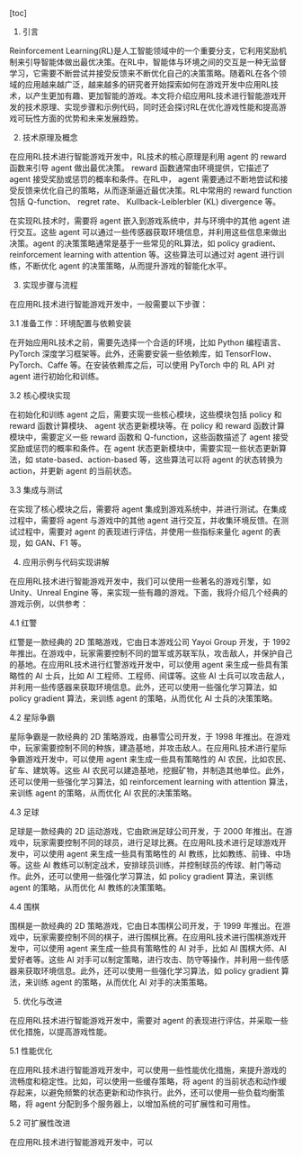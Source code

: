 
[toc]                    
                
                
1. 引言

Reinforcement Learning(RL)是人工智能领域中的一个重要分支，它利用奖励机制来引导智能体做出最优决策。在RL中，智能体与环境之间的交互是一种无监督学习，它需要不断尝试并接受反馈来不断优化自己的决策策略。随着RL在各个领域的应用越来越广泛，越来越多的研究者开始探索如何在游戏开发中应用RL技术，以产生更加有趣、更加智能的游戏。本文将介绍应用RL技术进行智能游戏开发的技术原理、实现步骤和示例代码，同时还会探讨RL在优化游戏性能和提高游戏可玩性方面的优势和未来发展趋势。

2. 技术原理及概念

在应用RL技术进行智能游戏开发中，RL技术的核心原理是利用 agent 的 reward 函数来引导 agent 做出最优决策。 reward 函数通常由环境提供，它描述了 agent 接受奖励或惩罚的概率和条件。在RL中， agent 需要通过不断地尝试和接受反馈来优化自己的策略，从而逐渐逼近最优决策。RL中常用的 reward function 包括 Q-function、 regret rate、 Kullback-Leiblerbler (KL) divergence 等。

在实现RL技术时，需要将 agent 嵌入到游戏系统中，并与环境中的其他 agent 进行交互。这些 agent 可以通过一些传感器获取环境信息，并利用这些信息来做出决策。agent 的决策策略通常是基于一些常见的RL算法，如 policy gradient、 reinforcement learning with attention 等。这些算法可以通过对 agent 进行训练，不断优化 agent 的决策策略，从而提升游戏的智能化水平。

3. 实现步骤与流程

在应用RL技术进行智能游戏开发中，一般需要以下步骤：

3.1 准备工作：环境配置与依赖安装

在开始应用RL技术之前，需要先选择一个合适的环境，比如 Python 编程语言、PyTorch 深度学习框架等。此外，还需要安装一些依赖库，如 TensorFlow、PyTorch、Caffe 等。在安装依赖库之后，可以使用 PyTorch 中的 RL API 对 agent 进行初始化和训练。

3.2 核心模块实现

在初始化和训练 agent 之后，需要实现一些核心模块，这些模块包括 policy 和 reward 函数计算模块、 agent 状态更新模块等。在 policy 和 reward 函数计算模块中，需要定义一些 reward 函数和 Q-function，这些函数描述了 agent 接受奖励或惩罚的概率和条件。在 agent 状态更新模块中，需要实现一些状态更新算法，如 state-based、action-based 等，这些算法可以将 agent 的状态转换为 action，并更新 agent 的当前状态。

3.3 集成与测试

在实现了核心模块之后，需要将 agent 集成到游戏系统中，并进行测试。在集成过程中，需要将 agent 与游戏中的其他 agent 进行交互，并收集环境反馈。在测试过程中，需要对 agent 的表现进行评估，并使用一些指标来量化 agent 的表现，如 GAN、F1 等。

4. 应用示例与代码实现讲解

在应用RL技术进行智能游戏开发中，我们可以使用一些著名的游戏引擎，如 Unity、Unreal Engine 等，来实现一些有趣的游戏。下面，我将介绍几个经典的游戏示例，以供参考：

4.1 红警

红警是一款经典的 2D 策略游戏，它由日本游戏公司 Yayoi Group 开发，于 1992 年推出。在游戏中，玩家需要控制不同的盟军或苏联军队，攻击敌人，并保护自己的基地。在应用RL技术进行红警游戏开发中，可以使用 agent 来生成一些具有策略性的 AI 士兵，比如 AI 工程师、工程师、间谍等。这些 AI 士兵可以攻击敌人，并利用一些传感器来获取环境信息。此外，还可以使用一些强化学习算法，如 policy gradient 算法，来训练 agent 的策略，从而优化 AI 士兵的决策策略。

4.2 星际争霸

星际争霸是一款经典的 2D 策略游戏，由暴雪公司开发，于 1998 年推出。在游戏中，玩家需要控制不同的种族，建造基地，并攻击敌人。在应用RL技术进行星际争霸游戏开发中，可以使用 agent 来生成一些具有策略性的 AI 农民，比如农民、矿车、建筑等。这些 AI 农民可以建造基地，挖掘矿物，并制造其他单位。此外，还可以使用一些强化学习算法，如 reinforcement learning with attention 算法，来训练 agent 的策略，从而优化 AI 农民的决策策略。

4.3 足球

足球是一款经典的 2D 运动游戏，它由欧洲足球公司开发，于 2000 年推出。在游戏中，玩家需要控制不同的球员，进行足球比赛。在应用RL技术进行足球游戏开发中，可以使用 agent 来生成一些具有策略性的 AI 教练，比如教练、前锋、中场等。这些 AI 教练可以制定战术，安排球员训练，并控制球员的传球、射门等动作。此外，还可以使用一些强化学习算法，如 policy gradient 算法，来训练 agent 的策略，从而优化 AI 教练的决策策略。

4.4 围棋

围棋是一款经典的 2D 策略游戏，它由日本围棋公司开发，于 1999 年推出。在游戏中，玩家需要控制不同的棋子，进行围棋比赛。在应用RL技术进行围棋游戏开发中，可以使用 agent 来生成一些具有策略性的 AI 对手，比如 AI 围棋大师、AI 爱好者等。这些 AI 对手可以制定策略，进行攻击、防守等操作，并利用一些传感器来获取环境信息。此外，还可以使用一些强化学习算法，如 policy gradient 算法，来训练 agent 的策略，从而优化 AI 对手的决策策略。

5. 优化与改进

在应用RL技术进行智能游戏开发中，需要对 agent 的表现进行评估，并采取一些优化措施，以提高游戏性能。

5.1 性能优化

在应用RL技术进行智能游戏开发中，可以使用一些性能优化措施，来提升游戏的流畅度和稳定性。比如，可以使用一些缓存策略，将 agent 的当前状态和动作缓存起来，以避免频繁的状态更新和动作执行。此外，还可以使用一些负载均衡策略，将 agent 分配到多个服务器上，以增加系统的可扩展性和可用性。

5.2 可扩展性改进

在应用RL技术进行智能游戏开发中，可以

